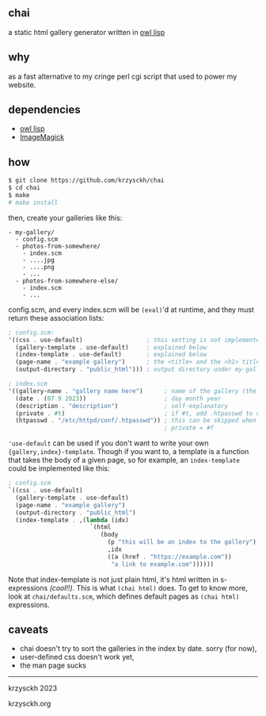 chai
----

a static html gallery generator written in
[owl lisp](https://haltp.org/posts/owl.html)

why
---

as a fast alternative to my cringe perl cgi script that used to power my
website.

dependencies
------------

  - [owl lisp](https://haltp.org/posts/owl.html)
  - [ImageMagick](https://imagemagick.org/)

how
---

```sh
$ git clone https://github.com/krzysckh/chai
$ cd chai
$ make
# make install
```

then, create your galleries like this:

```
- my-gallery/
  - config.scm
  - photos-from-somewhere/
    - index.scm
    - ....jpg
    - ....png
    - ...
  - photos-from-somewhere-else/
    - index.scm
    - ...
```

config.scm, and every index.scm will be `(eval)`'d at runtime, and they must
return these association lists:

```scheme
; config.scm:
'((css . use-default)                  ; this setting is not implemented yet
  (gallery-template . use-default)     ; explained below
  (index-template . use-default)       ; explained below
  (page-name . "example gallery")      ; the <title> and the <h1> title
  (output-directory . "public_html"))) ; output directory under my-gallery
```

```scheme
; index.scm
'((gallery-name . "gallery name here")      ; name of the gallery (the title)
  (date . (07 9 2023))                      ; day month year
  (description . "description")             ; self-explanatory
  (private . #t)                            ; if #t, add .htpasswd to dir.
  (htpasswd . "/etc/httpd/conf/.htpasswd")) ; this can be skipped when
                                            ; private = #f
```

`'use-default` can be used if you don't want to write your own
`{gallery,index}-template`. Though if you want to, a template is a function
that takes the body of a given page, so for example, an `index-template` could
be implemented like this:

```scheme
; config.scm
`((css . use-default)
  (gallery-template . use-default)
  (page-name . "example gallery")
  (output-directory . "public_html")
  (index-template . ,(lambda (idx)
                       `(html
                          (body
                            (p "this will be an index to the gallery")
                            ,idx
                            ((a (href . "https://example.com"))
                             "a link to example.com"))))))
```

Note that index-template is not just plain html, it's html written in
s-expressions *(cool!!)*. This is what `(chai html)` does.
To get to know more, look at `chai/defaults.scm`, which defines default pages
as `(chai html)` expressions.

caveats
-------

- chai doesn't try to sort the galleries in the index by date. sorry (for now),
- user-defined css doesn't work yet,
- the man page sucks

------
krzysckh 2023

krzysckh.org

